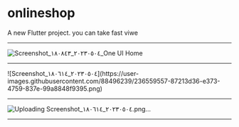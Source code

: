 # onlineshop

A new Flutter project.
you can take fast viwe 
<hr>

![Screenshot_٢٠٢٣٠٥٠٤_١٨٠٨٤٣_One UI Home](https://user-images.githubusercontent.com/88496239/236260509-f8f2302c-2280-405a-9001-dfd70a7d87a0.png)



<hr>
![Screenshot_٢٠٢٣٠٥٠٤_١٨٠٦١٤](https://user-images.githubusercontent.com/88496239/236559557-87213d36-e373-4759-837e-99a8848f9395.png)



<hr>

![Uploading Screenshot_٢٠٢٣٠٥٠٤_١٨٠٦١٤.png…]()


<hr>
